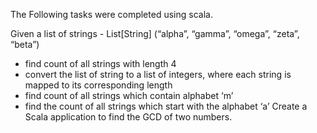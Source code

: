 The Following tasks were completed using scala.

Given a list of strings - List[String] (“alpha”, “gamma”, “omega”, “zeta”, “beta”)
- find count of all strings with length 4
- convert the list of string to a list of integers, where each string is mapped to its corresponding length
- find count of all strings which contain alphabet ‘m’
- find the count of all strings which start with the alphabet ‘a’
Create a Scala application to find the GCD of two numbers.
